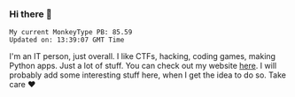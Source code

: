 ### Hi there 👋
<!-- PB START -->
```
My current MonkeyType PB: 85.59
Updated on: 13:39:07 GMT Time
```
<!-- PB END -->
I'm an IT person, just overall. I like CTFs, hacking, coding games, making Python apps. Just a lot of stuff.
You can check out my website [here](https://skill3472.github.io/).
I will probably add some interesting stuff here, when I get the idea to do so. Take care ❤️
